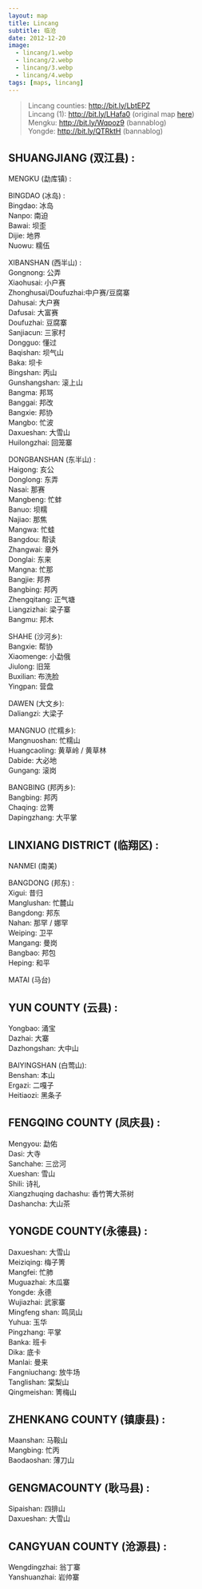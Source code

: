 ```yaml
---
layout: map
title: Lincang
subtitle: 临沧
date: 2012-12-20
image:
  - lincang/1.webp
  - lincang/2.webp
  - lincang/3.webp
  - lincang/4.webp
tags: [maps, lincang]
---
```

> Lincang counties: <http://bit.ly/LbtEPZ>\
> Lincang (1): <http://bit.ly/LHafa0> (original map [here](http://www.puercn.com/puerchazs/peczs/23826.html))\
> Mengku: <http://bit.ly/Wqpoz9> (bannablog)\
> Yongde: <http://bit.ly/QTRktH> (bannablog)

SHUANGJIANG (双江县) :
-------------------

MENGKU (勐库镇) :

BINGDAO (冰岛) :\
Bingdao: 冰岛\
Nanpo: 南迫\
Bawai: 坝歪\
Dijie: 地界\
Nuowu: 糯伍

XIBANSHAN (西半山) :\
Gongnong: 公弄\
Xiaohusai: 小户赛\
Zhonghusai/Doufuzhai:中户赛/豆腐寨\
Dahusai: 大户赛\
Dafusai: 大富赛\
Doufuzhai: 豆腐寨\
Sanjiacun: 三家村\
Dongguo: 懂过\
Baqishan: 坝气山\
Baka: 坝卡\
Bingshan: 丙山\
Gunshangshan: 滚上山\
Bangma: 邦骂\
Banggai: 邦改\
Bangxie: 邦协\
Mangbo: 忙波\
Daxueshan: 大雪山\
Huilongzhai: 回笼寨

DONGBANSHAN (东半山) :\
Haigong: 亥公\
Donglong: 东弄\
Nasai: 那赛\
Mangbeng: 忙蚌\
Banuo: 坝糯\
Najiao: 那焦\
Mangwa: 忙蛙\
Bangdou: 帮读\
Zhangwai: 章外\
Donglai: 东来\
Mangna: 忙那\
Bangjie: 邦界\
Bangbing: 邦丙\
Zhengqitang: 正气塘\
Liangzizhai: 梁子寨\
Bangmu: 邦木

SHAHE (沙河乡):\
Bangxie: 帮协\
Xiaomenge: 小勐俄\
Jiulong: 旧笼\
Buxilian: 布洗脸\
Yingpan: 营盘

DAWEN (大文乡):\
Daliangzi: 大梁子

MANGNUO (忙糯乡):\
Mangnuoshan: 忙糯山\
Huangcaoling: 黄草岭 / 黄草林\
Dabide: 大必地\
Gungang: 滚岗

BANGBING (邦丙乡):\
Bangbing: 邦丙\
Chaqing: 岔箐\
Dapingzhang: 大平掌

LINXIANG DISTRICT (临翔区) :
-------------------------

NANMEI (南美)

BANGDONG (邦东) :\
Xigui: 昔归\
Manglushan: 忙麓山\
Bangdong: 邦东\
Nahan: 那罕 / 娜罕\
Weiping: 卫平\
Mangang: 曼岗\
Bangbao: 邦包\
Heping: 和平

MATAI (马台)

YUN COUNTY (云县) :
-----------------

Yongbao: 涌宝\
Dazhai: 大寨\
Dazhongshan: 大中山

BAIYINGSHAN (白莺山):\
Benshan: 本山\
Ergazi: 二嘎子\
Heitiaozi: 黑条子

FENGQING COUNTY (凤庆县) :
-----------------------

Mengyou: 勐佑\
Dasi: 大寺\
Sanchahe: 三岔河\
Xueshan: 雪山\
Shili: 诗礼\
Xiangzhuqing dachashu: 香竹箐大茶树\
Dashancha: 大山茶

YONGDE COUNTY(永德县) :
--------------------

Daxueshan: 大雪山\
Meiziqing: 梅子箐\
Mangfei: 忙肺\
Muguazhai: 木瓜寨\
Yongde: 永德\
Wujiazhai: 武家寨\
Mingfeng shan: 鸣凤山\
Yuhua: 玉华\
Pingzhang: 平掌\
Banka: 班卡\
Dika: 底卡\
Manlai: 曼来\
Fangniuchang: 放牛场\
Tanglishan: 棠梨山\
Qingmeishan: 箐梅山

ZHENKANG COUNTY (镇康县) :
-----------------------

Maanshan: 马鞍山\
Mangbing: 忙丙\
Baodaoshan: 薄刀山

GENGMACOUNTY (耿马县) :
--------------------

Sipaishan: 四排山\
Daxueshan: 大雪山

CANGYUAN COUNTY (沧源县) :
-----------------------

Wengdingzhai: 翁丁寨\
Yanshuanzhai: 岩帅寨
